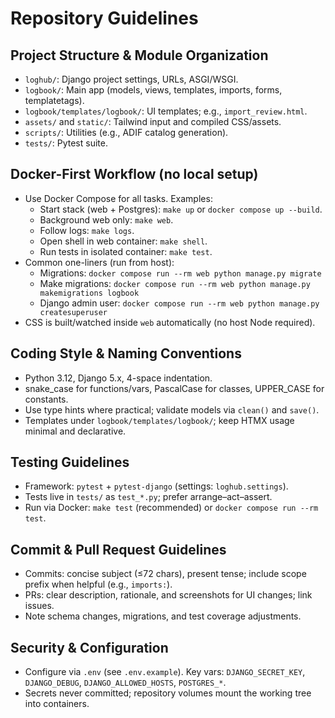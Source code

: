 # Repository Guidelines

## Project Structure & Module Organization
- `loghub/`: Django project settings, URLs, ASGI/WSGI.
- `logbook/`: Main app (models, views, templates, imports, forms, templatetags).
- `logbook/templates/logbook/`: UI templates; e.g., `import_review.html`.
- `assets/` and `static/`: Tailwind input and compiled CSS/assets.
- `scripts/`: Utilities (e.g., ADIF catalog generation).
- `tests/`: Pytest suite.

## Docker-First Workflow (no local setup)
- Use Docker Compose for all tasks. Examples:
  - Start stack (web + Postgres): `make up` or `docker compose up --build`.
  - Background web only: `make web`.
  - Follow logs: `make logs`.
  - Open shell in web container: `make shell`.
  - Run tests in isolated container: `make test`.
- Common one-liners (run from host):
  - Migrations: `docker compose run --rm web python manage.py migrate`
  - Make migrations: `docker compose run --rm web python manage.py makemigrations logbook`
  - Django admin user: `docker compose run --rm web python manage.py createsuperuser`
- CSS is built/watched inside `web` automatically (no host Node required).

## Coding Style & Naming Conventions
- Python 3.12, Django 5.x, 4-space indentation.
- snake_case for functions/vars, PascalCase for classes, UPPER_CASE for constants.
- Use type hints where practical; validate models via `clean()` and `save()`.
- Templates under `logbook/templates/logbook/`; keep HTMX usage minimal and declarative.

## Testing Guidelines
- Framework: `pytest` + `pytest-django` (settings: `loghub.settings`).
- Tests live in `tests/` as `test_*.py`; prefer arrange–act–assert.
- Run via Docker: `make test` (recommended) or `docker compose run --rm test`.

## Commit & Pull Request Guidelines
- Commits: concise subject (≤72 chars), present tense; include scope prefix when helpful (e.g., `imports:`).
- PRs: clear description, rationale, and screenshots for UI changes; link issues.
- Note schema changes, migrations, and test coverage adjustments.

## Security & Configuration
- Configure via `.env` (see `.env.example`). Key vars: `DJANGO_SECRET_KEY`, `DJANGO_DEBUG`, `DJANGO_ALLOWED_HOSTS`, `POSTGRES_*`.
- Secrets never committed; repository volumes mount the working tree into containers.
